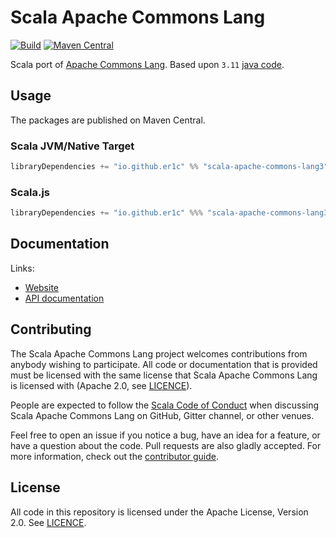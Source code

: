 # Scala Apache Commons Lang

[![Build](https://github.com/er1c/scala-apache-commons-lang3/workflows/build/badge.svg?branch=main)](https://github.com/er1c/scala-apache-commons-lang3/actions?query=branch%3Amain+workflow%3Abuild) [![Maven Central](https://maven-badges.herokuapp.com/maven-central/io.github.er1c/scala-apache-commons-lang3_2.13/badge.svg)](https://maven-badges.herokuapp.com/maven-central/io.github.er1c/scala-apache-commons-lang3_2.13)

Scala port of [Apache Commons Lang](https://commons.apache.org/proper/commons-lang/).  Based upon `3.11` [java code](https://github.com/apache/commons-lang/tree/master/src/main/java/org/apache/commons/lang3).

## Usage

The packages are published on Maven Central.

### Scala JVM/Native Target

```scala
libraryDependencies += "io.github.er1c" %% "scala-apache-commons-lang3" % "<version>"
```

### Scala.js

```scala
libraryDependencies += "io.github.er1c" %%% "scala-apache-commons-lang3" % "<version>"
```

## Documentation

Links:

- [Website](https://er1c.github.io/scala-apache-commons-lang3/)
- [API documentation](https://er1c.github.io/scala-apache-commons-lang3/api/)

## Contributing

The Scala Apache Commons Lang project welcomes contributions from anybody wishing to participate.  All code or documentation that is provided must be licensed with the same license that Scala Apache Commons Lang is licensed with (Apache 2.0, see [LICENCE](./LICENSE.md)).

People are expected to follow the [Scala Code of Conduct](./CODE_OF_CONDUCT.md) when discussing Scala Apache Commons Lang on GitHub, Gitter channel, or other venues.

Feel free to open an issue if you notice a bug, have an idea for a feature, or have a question about the code. Pull requests are also gladly accepted. For more information, check out the [contributor guide](./CONTRIBUTING.md).

## License

All code in this repository is licensed under the Apache License, Version 2.0.  See [LICENCE](./LICENSE.md).

